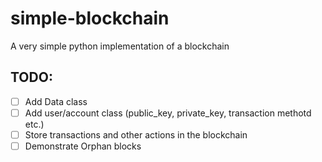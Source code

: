 # simple-blockchain
A very simple python implementation of a blockchain

## TODO:

  - [ ] Add Data class
  - [ ] Add user/account class (public_key, private_key, transaction methotd etc.)
  - [ ] Store transactions and other actions in the blockchain
  - [ ] Demonstrate Orphan blocks
